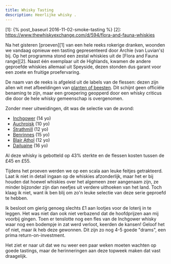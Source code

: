 ```yaml
---
title: Whisky Tasting
description: Heerlijke whisky .
---
```

[1]: {% post_baseurl 2016-11-02-smoke-tasting %}
[2]: https://www.thewhiskyexchange.com/d/594/flora-and-fauna-whiskies

Na het gisteren [proeven][1] van een hele reeks rokerige dranken, woonden we vandaag opnieuw een tasting gepresenteerd door Archie (van Luvian's) bij. Op het programma stond een zestal whiskies uit de [Flora and Fauna range][2]. Naast één exemplaar uit de Highlands, kwamen de andere geproefde whiskies allemaal uit Speyside, dezen stonden dus garant voor een zoete en fruitige proefervaring.

<a name="more"></a>

De naam van de reeks is afgeleid uit de labels van de flessen: dezen zijn allen wit met afbeeldingen van [planten of beesten](http://www.whiskyproevers.nl/flora_fauna.htm). Dit schijnt geen officiële benaming te zijn, maar een groepering geopperd door een whisky criticus die door de hele whisky gemeenschap is overgenomen.

Zonder meer uitweidingen, dit was de selectie van de avond:

* [Inchgower](https://www.thewhiskyexchange.com/p/2800/inchgower-14-year-old) (14 yo)
* [Auchroisk](https://www.thewhiskyexchange.com/p/269/auchroisk-10-year-old) (10 yo)
* [Strathmill](https://www.thewhiskyexchange.com/p/4800/strathmill-12-year-old) (12 yo)
* [Benrinnes](https://www.thewhiskyexchange.com/p/1274/benrinnes-15-year-old) (15 yo)
* [Blair Athol](https://www.thewhiskyexchange.com/p/383/blair-athol-12-year-old) (12 yo)
* [Dailuaine](https://www.thewhiskyexchange.com/p/1863/dailuaine-16-year-old) (16 yo)

Al deze whisky is gebotteld op 43% sterkte en de flessen kosten tussen de £45 en £55.

Tijdens het proeven werden we op een scala aan leuke feitjes getrakteerd. Laat ik niet in detail ingaan op de whiskies afzonderlijk, maar het er bij houden dat hoewel whiskies over het algemeen zeer aangenaam zijn, ze minder bijzonder zijn dan neefjes uit verdere uithoeken van het land. Toch klaag ik niet, want ik ben blij om zo'n leuke selectie van deze serie geproefd te hebben.

Ik besloot om gierig genoeg slechts £1 aan lootjes voor de loterij in te leggen. Het was niet dan ook niet verbazend dat de hoofdprijzen aan mij voorbij gingen. Toen er tenslotte nog een fles van de Inchgower whisky waar nog een bodempje in zat werd verloot, keerden de kansen! Geloof het of niet, maar ik heb deze gewonnen. Dit zijn zo nog 4-5 goede "drams", een prima return-on-investment.

Het ziet er naar uit dat we nu weer een paar weken moeten wachten op goede tastings, maar de herinneringen aan deze topweek maken dat vast draagelijk.